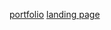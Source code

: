 
<a href="https://kallaprakash.github.io/portfolio/" target="_blank">portfolio</a>
<a href="https://kallaprakash.github.io/landing page/" target="_blank">landing page</a>
